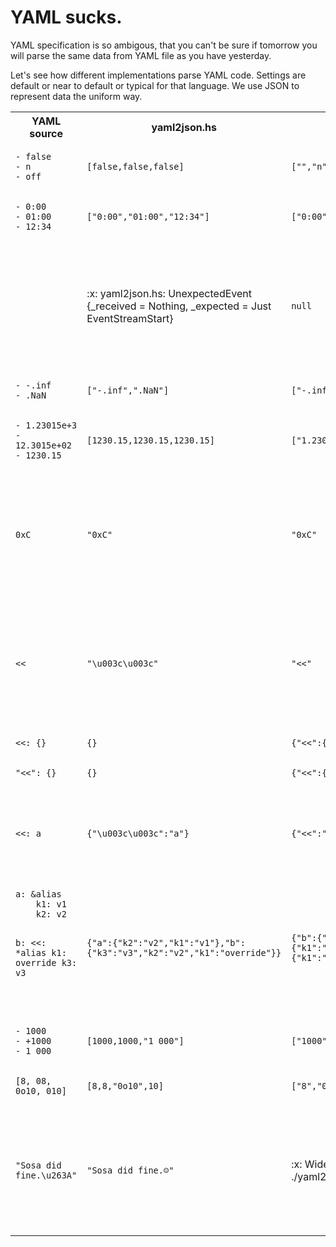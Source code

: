 # YAML sucks.

YAML specification is so ambigous,
that you can't be sure if tomorrow you will parse the same data from YAML file
as you have yesterday.

Let's see how different implementations parse YAML code.
Settings are default or near to default or typical for that language.
We use JSON to represent data the uniform way.
<table>
<tr>
<th>YAML source</th>
<th>yaml2json.hs</th>
<th>yaml2json.pl</th>
<th>yaml2json.py</th>
<th>yaml2json.rb</th>
<th>rq</th>
</tr>
<tr>
<td>
<pre><code class=''>- false
- n
- off
</code></pre>
</td><td>
<pre><code class='haskell'>[false,false,false]
</code></pre>
</td><td>
<pre><code class='perl'>["","n","off"]
</code></pre>
</td><td>
<pre><code class='python'>[false, "n", false]
</code></pre>
</td><td>
<pre><code class='ruby'>[false,"n",false]
</code></pre>
</td><td>
<pre><code class=''>[false,"n","off"]
</code></pre>
</td>
</tr>
<tr>
<td>
<pre><code class=''>- 0:00
- 01:00
- 12:34
</code></pre>
</td><td>
<pre><code class='haskell'>["0:00","01:00","12:34"]
</code></pre>
</td><td>
<pre><code class='perl'>["0:00","01:00","12:34"]
</code></pre>
</td><td>
<pre><code class='python'>["0:00", "01:00", 754]
</code></pre>
</td><td>
<pre><code class='ruby'>[0,3600,45240]
</code></pre>
</td><td>
<pre><code class=''>["0:00","01:00","12:34"]
</code></pre>
</td>
</tr>
<tr>
<td>
<pre><code class=''></code></pre>
</td><td>
:x:
yaml2json.hs: UnexpectedEvent {_received = Nothing, _expected = Just EventStreamStart}
</td><td>
<pre><code class='perl'>null
</code></pre>
</td><td>
<pre><code class='python'>null
</code></pre>
</td><td>
:x:
/usr/lib/ruby/1.9.1/json/common.rb:216:in `generate': only generation of JSON objects or arrays allowed (JSON::GeneratorError)
	from /usr/lib/ruby/1.9.1/json/common.rb:216:in `generate'
	from /usr/lib/ruby/1.9.1/json/common.rb:352:in `dump'
	from ./yaml2json.rb:6:in `<main>'
</td><td>
<pre><code class=''></code></pre>
</td>
</tr>
<tr>
<td>
<pre><code class=''>- -.inf
- .NaN
</code></pre>
</td><td>
<pre><code class='haskell'>["-.inf",".NaN"]
</code></pre>
</td><td>
<pre><code class='perl'>["-.inf",".NaN"]
</code></pre>
</td><td>
<pre><code class='python'>[-Infinity, NaN]
</code></pre>
</td><td>
<pre><code class='ruby'>[-Infinity,NaN]
</code></pre>
</td><td>
<pre><code class=''>["-.inf",".NaN"]
</code></pre>
</td>
</tr>
<tr>
<td>
<pre><code class=''>- 1.23015e+3
- 12.3015e+02
- 1230.15
</code></pre>
</td><td>
<pre><code class='haskell'>[1230.15,1230.15,1230.15]
</code></pre>
</td><td>
<pre><code class='perl'>["1.23015e+3","12.3015e+02","1230.15"]
</code></pre>
</td><td>
<pre><code class='python'>[1230.15, 1230.15, 1230.15]
</code></pre>
</td><td>
<pre><code class='ruby'>[1230.15,1230.15,1230.15]
</code></pre>
</td><td>
<pre><code class=''>[1230.15,1230.15,1230.15]
</code></pre>
</td>
</tr>
<tr>
<td>
<pre><code class=''>0xC
</code></pre>
</td><td>
<pre><code class='haskell'>"0xC"
</code></pre>
</td><td>
<pre><code class='perl'>"0xC"
</code></pre>
</td><td>
<pre><code class='python'>12
</code></pre>
</td><td>
:x:
/usr/lib/ruby/1.9.1/json/common.rb:216:in `generate': only generation of JSON objects or arrays allowed (JSON::GeneratorError)
	from /usr/lib/ruby/1.9.1/json/common.rb:216:in `generate'
	from /usr/lib/ruby/1.9.1/json/common.rb:352:in `dump'
	from ./yaml2json.rb:6:in `<main>'
</td><td>
<pre><code class=''>12
</code></pre>
</td>
</tr>
<tr>
<td>
<pre><code class=''><<
</code></pre>
</td><td>
<pre><code class='haskell'>"\u003c\u003c"
</code></pre>
</td><td>
<pre><code class='perl'>"<<"
</code></pre>
</td><td>
:x:
ConstructorError: could not determine a constructor for the tag 'tag:yaml.org,2002:merge'
  in "<stdin>", line 1, column 1
</td><td>
:x:
/usr/lib/ruby/1.9.1/json/common.rb:216:in `generate': only generation of JSON objects or arrays allowed (JSON::GeneratorError)
	from /usr/lib/ruby/1.9.1/json/common.rb:216:in `generate'
	from /usr/lib/ruby/1.9.1/json/common.rb:352:in `dump'
	from ./yaml2json.rb:6:in `<main>'
</td><td>
<pre><code class=''>"<<"
</code></pre>
</td>
</tr>
<tr>
<td>
<pre><code class=''><<: {}
</code></pre>
</td><td>
<pre><code class='haskell'>{}
</code></pre>
</td><td>
<pre><code class='perl'>{"<<":{}}
</code></pre>
</td><td>
<pre><code class='python'>{}
</code></pre>
</td><td>
<pre><code class='ruby'>{"<<":{}}
</code></pre>
</td><td>
<pre><code class=''>{"<<":{}}
</code></pre>
</td>
</tr>
<tr>
<td>
<pre><code class=''>"<<": {}
</code></pre>
</td><td>
<pre><code class='haskell'>{}
</code></pre>
</td><td>
<pre><code class='perl'>{"<<":{}}
</code></pre>
</td><td>
<pre><code class='python'>{"<<": {}}
</code></pre>
</td><td>
<pre><code class='ruby'>{"<<":{}}
</code></pre>
</td><td>
<pre><code class=''>{"<<":{}}
</code></pre>
</td>
</tr>
<tr>
<td>
<pre><code class=''><<: a
</code></pre>
</td><td>
<pre><code class='haskell'>{"\u003c\u003c":"a"}
</code></pre>
</td><td>
<pre><code class='perl'>{"<<":"a"}
</code></pre>
</td><td>
:x:
ConstructorError: while constructing a mapping
  in "<stdin>", line 1, column 1
expected a mapping or list of mappings for merging, but found scalar
  in "<stdin>", line 1, column 5
</td><td>
<pre><code class='ruby'>{"<<":"a"}
</code></pre>
</td><td>
<pre><code class=''>{"<<":"a"}
</code></pre>
</td>
</tr>
<tr>
<td>
<pre><code class=''>a: &alias
    k1: v1
    k2: v2

b:
    <<: *alias
    k1: override
    k3: v3

</code></pre>
</td><td>
<pre><code class='haskell'>{"a":{"k2":"v2","k1":"v1"},"b":{"k3":"v3","k2":"v2","k1":"override"}}
</code></pre>
</td><td>
<pre><code class='perl'>{"b":{"k1":"override","<<":{"k1":"v1","k2":"v2"},"k3":"v3"},"a":{"k1":"v1","k2":"v2"}}
</code></pre>
</td><td>
<pre><code class='python'>{"a": {"k2": "v2", "k1": "v1"}, "b": {"k3": "v3", "k2": "v2", "k1": "override"}}
</code></pre>
</td><td>
<pre><code class='ruby'>{"a":{"k1":"v1","k2":"v2"},"b":{"k1":"override","k2":"v2","k3":"v3"}}
</code></pre>
</td><td>
<pre><code class=''>{"a":{"k1":"v1","k2":"v2"},"b":{"<<":{"k1":"v1","k2":"v2"},"k1":"override","k3":"v3"}}
</code></pre>
</td>
</tr>
<tr>
<td>
<pre><code class=''>- 1000
- +1000
- 1_000
</code></pre>
</td><td>
<pre><code class='haskell'>[1000,1000,"1_000"]
</code></pre>
</td><td>
<pre><code class='perl'>["1000","+1000","1_000"]
</code></pre>
</td><td>
<pre><code class='python'>[1000, 1000, 1000]
</code></pre>
</td><td>
<pre><code class='ruby'>[1000,1000,1000]
</code></pre>
</td><td>
<pre><code class=''>[1000,1000,"1_000"]
</code></pre>
</td>
</tr>
<tr>
<td>
<pre><code class=''>[8, 08, 0o10, 010]
</code></pre>
</td><td>
<pre><code class='haskell'>[8,8,"0o10",10]
</code></pre>
</td><td>
<pre><code class='perl'>["8","08","0o10","010"]
</code></pre>
</td><td>
<pre><code class='python'>[8, "08", "0o10", 8]
</code></pre>
</td><td>
<pre><code class='ruby'>[8,"08",8,8]
</code></pre>
</td><td>
<pre><code class=''>[8,8,8,10]
</code></pre>
</td>
</tr>
<tr>
<td>
<pre><code class=''>"Sosa did fine.\u263A"
</code></pre>
</td><td>
<pre><code class='haskell'>"Sosa did fine.☺"
</code></pre>
</td><td>
:x:
Wide character in say at ./yaml2json.pl line 10, <> line 1.
</td><td>
<pre><code class='python'>"Sosa did fine.\u263a"
</code></pre>
</td><td>
:x:
/usr/lib/ruby/1.9.1/json/common.rb:216:in `generate': only generation of JSON objects or arrays allowed (JSON::GeneratorError)
	from /usr/lib/ruby/1.9.1/json/common.rb:216:in `generate'
	from /usr/lib/ruby/1.9.1/json/common.rb:352:in `dump'
	from ./yaml2json.rb:6:in `<main>'
</td><td>
<pre><code class=''>"Sosa did fine.☺"
</code></pre>
</td>
</tr>
</table>
